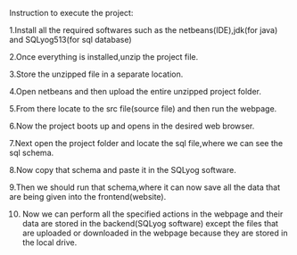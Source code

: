 Instruction to execute the project:

1.Install all the required softwares such as the netbeans(IDE),jdk(for java) and SQLyog513(for sql database)

2.Once everything is installed,unzip the project file.

3.Store the unzipped file in a separate location.

4.Open netbeans and then upload the entire unzipped project folder.

5.From there locate to the src file(source file) and then run the webpage.

6.Now the project boots up and opens in the desired web browser.

7.Next open the project folder and locate the sql file,where we can see the sql schema.

8.Now copy that schema and paste it in the SQLyog software.

9.Then we should run that schema,where it can now save all the data that are being given into the frontend(website).

10. Now we can perform all the specified actions in the webpage and their data are stored in the backend(SQLyog software) except the files that are uploaded or downloaded in the webpage because they are stored in the local drive.
